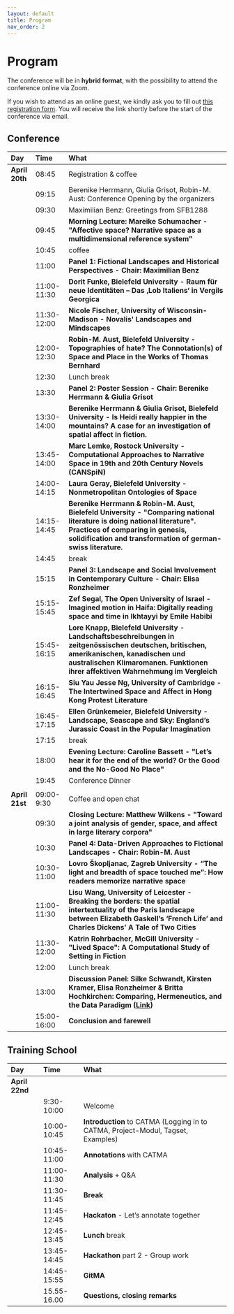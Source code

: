```yaml
---
layout: default
title: Program
nav_order: 2
---
```


# Program

The conference will be in **hybrid format**, with the possibility to attend the conference online via Zoom.

If you wish to attend as an online guest, we kindly ask you to fill out [this registration form](https://forms.gle/GwLU7mYXemisvi7h7). You will receive the link shortly before the start of the conference via email.

## Conference

| Day            | Time        | What                                                                                                                                                                                                                         |
|:---------------|:------------|:-----------------------------------------------------------------------------------------------------------------------------------------------------------------------------------------------------------------------------|
| **April 20th** | 08:45       | Registration & coffee                                                                                                                                                                                   |
|                | 09:15       | Berenike Herrmann, Giulia Grisot, Robin-M. Aust: Conference Opening by the organizers
|                | 09:30       | Maximilian Benz: Greetings from SFB1288 
|                | 09:45       | **Morning Lecture: Mareike Schumacher \- "Affective space? Narrative space as a multidimensional reference system"**                                                                                                         |
|                | 10:45       | coffee                                                                                                                                                                                                                       |
|                | 11:00       | **Panel 1: Fictional Landscapes and Historical Perspectives - Chair: Maximilian Benz**                                                                                                                                       |
|                | 11:00-11:30 | **Dorit Funke, Bielefeld University - Raum für neue Identitäten – Das ‚Lob Italiens‘ in Vergils Georgica**                                                                                                                                     |
|                | 11:30-12:00 | **Nicole Fischer, University of Wisconsin-Madison - Novalis' Landscapes and Mindscapes**                                                                                                                   |
|                | 12:00-12:30 | **Robin-M. Aust, Bielefeld University - Topographies of hate? The Connotation(s) of Space and Place in the Works of Thomas Bernhard**                                                                                        |
|                | 12:30       | Lunch break                                                                                                                                                                                                                  |
|                | 13:30       | **Panel 2: Poster Session - Chair: Berenike Herrmann & Giulia Grisot**                                                                                                                                                                                     |
|                | 13:30-14:00 | **Berenike Herrmann & Giulia Grisot, Bielefeld University - Is Heidi really happier in the mountains? A case for an investigation of spatial affect in fiction.**                                                            |
|                | 13:45-14:00 | **Marc Lemke, Rostock University - Computational Approaches to Narrative Space in 19th and 20th Century Novels (CANSpiN)**                                                                                                   |
|                | 14:00-14:15 | **Laura Geray, Bielefeld University - Nonmetropolitan Ontologies of Space**                                                                                                                                                  |
|                | 14:15-14:45 | **Berenike Herrmann & Robin-M. Aust, Bielefeld University - "Comparing national literature is doing national literature". Practices of comparing in genesis, solidification and transformation of german-swiss literature.** |
|                | 14:45       | break                                                                                                                                                                                                                        |
|                | 15:15       | **Panel 3: Landscape and Social Involvement in Contemporary Culture - Chair: Elisa Ronzheimer**                                                                                                                              |
|                | 15:15-15:45 | **Zef Segal, The Open University of Israel - Imagined motion in Haifa: Digitally reading space and time in Ikhtayyi by Emile Habibi**                                                                                        |
|                | 15:45-16:15 | **Lore Knapp, Bielefeld University - Landschaftsbeschreibungen in zeitgenössischen deutschen, britischen, amerikanischen, kanadischen und australischen Klimaromanen. Funktionen ihrer affektiven Wahrnehmung im Vergleich** |
|                | 16:15-16:45 | **Siu Yau Jesse Ng, University of Cambridge - The Intertwined Space and Affect in Hong Kong Protest Literature**                                                                                                             |
|                | 16:45-17:15 | **Ellen Grünkemeier, Bielefeld University - Landscape, Seascape and Sky: England’s Jurassic Coast in the Popular Imagination**                                                                                               |
|                | 17:15       | break                                                                                                                                                                                                                        |
|                | 18:00       | **Evening Lecture: Caroline Bassett - "Let’s hear it for the end of the world? Or the Good and the No-Good No Place"**                                                                                                       |
|                | 19:45       | Conference Dinner                                                                                                                                                                                                            |
|                |             |                                                                                                                                                                                                                              |
| **April 21st** | 09:00-9:30  | Coffee and open chat                                                                                                                                                                                                         |
|                | 09:30       | **Closing Lecture: Matthew Wilkens - "Toward a joint analysis of gender, space, and affect in large literary corpora"**                                                                                                      |
|                | 10:30       | **Panel 4: Data-Driven Approaches to Fictional Landscapes - Chair: Robin-M. Aust**                                                                                                                                                     |
|                | 10:30-11:00 | **Lovro Škopljanac, Zagreb University - “The light and breadth of space touched me”: How readers memorize narrative space**                                                                                                  |
|                | 11:00-11:30 | **Lisu Wang, University of Leicester - Breaking the borders: the spatial intertextuality of the Paris landscape between Elizabeth Gaskell’s ‘French Life’ and Charles Dickens’ A Tale of Two Cities**                        |
|                | 11:30-12:00 | **Katrin Rohrbacher, McGill University - "Lived Space": A Computational Study of Setting in Fiction**                                                                                                                        |
|                | 12:00       | Lunch break                                                                                                                                                                                                                  |
|                | 13:00       | **Discussion Panel: Silke Schwandt, Kirsten Kramer, Elisa Ronzheimer & Britta Hochkirchen: Comparing, Hermeneutics, and the Data Paradigm ([Link](https://comparing-landscapes.github.io/panel.html))**                      |
|                | 15:00-16:00 | **Conclusion and farewell**                                                                                                                                                                                                  




## Training School

| Day            | Time         | What                                                                             |
|:---------------|:-------------|:---------------------------------------------------------------------------------|
| **April 22nd** |              |                                                                                  |
|                | 9:30-10:00   | Welcome                                                                          |
|                | 10:00-10:45  | **Introduction** to CATMA (Logging in to CATMA, Project-Modul, Tagset, Examples) |
|                | 10:45-11:00  | **Annotations** with CATMA                                                       | 
|                | 11:00-11:30  | **Analysis** + Q&A                                                               |
|                | 11:30-11:45  | **Break**                                                                        |
|                | 11:45-12:45  | **Hackaton** - Let’s annotate together                                           |
|                | 12:45-13:45  | **Lunch** break                                                                  |
|                | 13:45-14:45  | **Hackathon** part 2 - Group work                                                | 
|                | 14:45-15:55  | **GitMA**                                                                        |
|                | 15.55-16.00  | **Questions, closing remarks**                                                   | 



